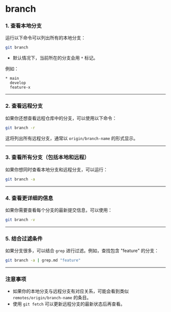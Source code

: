 # branch 

### 1. 查看本地分支
运行以下命令可以列出所有的本地分支：
```bash
git branch
```
- 默认情况下，当前所在的分支会用 `*` 标记。

例如：
```
* main
  develop
  feature-x
```

---

### 2. 查看远程分支
如果你还想查看远程仓库中的分支，可以使用以下命令：
```bash
git branch -r
```
这将列出所有远程分支，通常以 `origin/branch-name` 的形式显示。

---

### 3. 查看所有分支（包括本地和远程）
如果你想同时查看本地分支和远程分支，可以运行：
```bash
git branch -a
```

---

### 4. 查看更详细的信息
如果你需要查看每个分支的最新提交信息，可以使用：
```bash
git branch -v
```

---

### 5. 结合过滤条件
如果分支很多，可以结合 `grep` 进行过滤。例如，查找包含 "feature" 的分支：
```bash
git branch -a | grep.md "feature"
```

---

### 注意事项
- 如果你的本地分支与远程分支有对应关系，可能会看到类似 `remotes/origin/branch-name` 的条目。
- 使用 `git fetch` 可以更新远程分支的最新状态后再查看。
